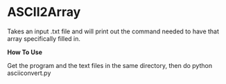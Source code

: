 # ASCII2Array
Takes an input .txt file and will print out the command needed to have that array specifically filled in.

<b>How To Use</b>

Get the program and the text files in the same directory, then do
python asciiconvert.py <file> <optional custom name>
